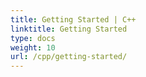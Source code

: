 ```yaml
---
title: Getting Started | C++
linktitle: Getting Started
type: docs
weight: 10
url: /cpp/getting-started/
---
```



